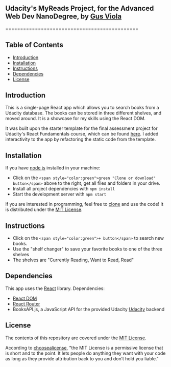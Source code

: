 ## Udacity's MyReads Project, for the Advanced Web Dev NanoDegree, by [Gus Viola](https://linkedin.com/in/gusviola/)
=============================================

## Table of Contents

* [Introduction](#introduction)
* [Installation](#Installation)
* [Instructions](#instructions)
* [Dependencies](#dependencies)
* [License](#License)

## Introduction

This is a single-page React app which allows you to search books from a Udacity database. The books can be stored
in three different shelves, and moved around. It is a showcase for my skills using the React DOM.

It was built upon the starter template for the final assessment project for Udacity's React Fundamentals course, which can be found [here](https://github.com/udacity/reactnd-project-myreads-starter). I added interactivity to the app by refactoring the static code
from the template.

## Installation

If you have [node.js](https://nodejs.org/) installed in your machine:

* Click on the `<span style="color:green">green "Clone or download" button</span>` above to the right, get all files and folders in your drive.
* Install all project dependencies with `npm install`
* Start the development server with `npm start`

If you are interested in programming, feel free to [clone](https://help.github.com/articles/cloning-a-repository/) and use the code! It is distributed under the [MIT License](https://choosealicense.com/licenses/mit/).

## Instructions

* Click on the `<span style="color:green">+ button</span>` to search new books.
* Use the "shelf changer" to save your favorite books to one of the three shelves
* The shelves are "Currently Reading, Want to Read, Read"

## Dependencies

This app uses the [React](https://reactjs.org/) library. Dependencies:
* [React DOM](https://www.npmjs.com/package/react-dom)
* [React Router](https://www.npmjs.com/package/react-router)
* BooksAPI.js, a JavaScript API for the provided Udacity [Udacity](https://www.udacity.com/) backend

## License

The contents of this repository are covered under the [MIT License](https://choosealicense.com/licenses/mit/).

According to [choosealicense](https://choosealicense.com/), "the MIT License is a permissive license that is short and to the point. It lets people do anything they want with your code as long as they provide attribution back to you and don’t hold you liable."
